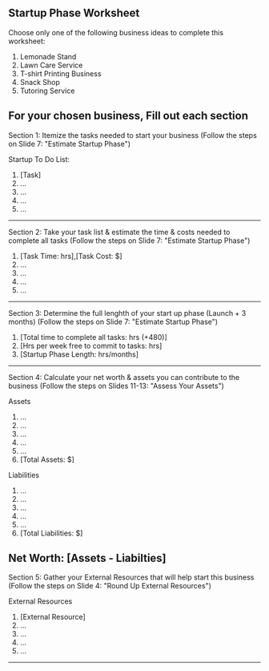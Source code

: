 Startup Phase Worksheet
-----------------------

Choose only one of the following business ideas to complete this worksheet:
1. Lemonade Stand
2. Lawn Care Service
3. T-shirt Printing Business
4. Snack Shop
5. Tutoring Service

For your chosen business, Fill out each section
----------------------------------------------------------------------

Section 1: Itemize the tasks needed to start your business
(Follow the steps on Slide 7: "Estimate Startup Phase")

Startup To Do List:
1. [Task]
2. ...
3. ...
4. ...
5. ...

----------------------------------------------------------------------

Section 2: Take your task list & estimate the time & costs needed to complete all tasks
(Follow the steps on Slide 7: "Estimate Startup Phase")

1. [Task Time: hrs],[Task Cost: $] 
2. ...
3. ...
4. ...
5. ...

----------------------------------------------------------------------

Section 3: Determine the full lenghth of your start up phase (Launch + 3 months) 
(Follow the steps on Slide 7: "Estimate Startup Phase")

1. [Total time to complete all tasks: hrs (+480)] 
2. [Hrs per week free to commit to tasks: hrs]
3. [Startup Phase Length: hrs/months]

----------------------------------------------------------------------

Section 4: Calculate your net worth & assets you can contribute to the business
(Follow the steps on Slides 11-13: "Assess Your Assets")

Assets
1. ...
2. ...
3. ...
4. ...
5. ... 
6. [Total Assets: $]

Liabilities
1. ...
2. ...
3. ...
4. ...
5. ...
6. [Total Liabilities: $]

Net Worth: [Assets - Liabilties]
----------------------------------------------------------------------
Section 5: Gather your External Resources that will help start this business
(Follow the steps on Slide 4: "Round Up External Resources")

External Resources

1. [External Resource]
2. ...
3. ...
4. ...
5. ...
----------------------------------------------------------------------